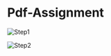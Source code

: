 # Pdf-Assignment


![Step1](https://github.com/SonaSreedhar907/Pdf-Assignment/assets/117377186/a6fbec2a-1110-41d1-9107-7daca8481347)

![Step2](https://github.com/SonaSreedhar907/Pdf-Assignment/assets/117377186/8684ff33-22d5-40b6-a04d-ae897e281bd0)


